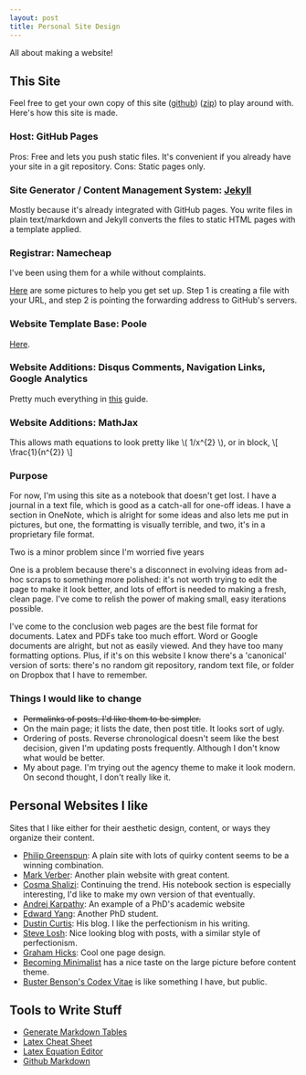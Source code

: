 ```yaml
---
layout: post
title: Personal Site Design
---
```


All about making a website!

## This Site

Feel free to get your own copy of this site
([github](https://github.com/victorgan/victorgan.github.io))
([zip](https://github.com/victorgan/victorgan.github.io/archive/master.zip)) to
play around with. Here's how this site is made.

### Host: GitHub Pages
Pros: Free and lets you push static files. It's convenient if you already have
your site in a git repository.
Cons: Static pages only.

### Site Generator / Content Management System: [Jekyll](http://jekyllrb.com/)
Mostly because it's already integrated with GitHub pages. You write files in
plain text/markdown and Jekyll converts the files to static HTML pages with a
template applied.  

### Registrar: Namecheap
I've been using them for a while without complaints.

[Here](http://davidensinger.com/2013/03/setting-the-dns-for-github-pages-on-namecheap/)
are some pictures to help you get set up. Step 1 is creating a file with your
URL, and step 2 is pointing the forwarding address to GitHub's servers.

### Website Template Base: Poole 
[Here](http://getpoole.com/). 

### Website Additions: Disqus Comments, Navigation Links, Google Analytics
Pretty much everything in
[this](http://joshualande.com/jekyll-github-pages-poole/) guide.

### Website Additions: MathJax
This allows math equations to look pretty like \\( 1/x^{2} \\), 
or in block, \\[ \frac{1}{n^{2}} \\] 

### Purpose

For now, I'm using this site as a notebook that doesn't get lost. I have a
journal in a text file, which is good as a catch-all for one-off ideas. I
have a section in OneNote, which is alright for some ideas and also lets me put
in pictures, but one, the formatting is visually terrible, and two, it's in a
proprietary file format. 

Two is a minor problem since I'm worried five years

One is a problem because there's a disconnect in evolving ideas from ad-hoc
scraps to something more polished: it's not worth trying to edit the page to
make it look better, and lots of effort is needed to making a fresh, clean page.
I've come to relish the power of making small, easy iterations possible.

I've come to the conclusion web pages are the best file format for documents.
Latex and PDFs take too much effort. Word or Google documents are alright, but
not as easily viewed. And they have too many formatting options. Plus, if it's
on this website I know there's a 'canonical' version of sorts: there's no random
git repository, random text file, or folder on Dropbox that I have to remember. 

### Things I would like to change

- <del>Permalinks of posts. I'd like them to be simpler.</del>
- On the main page; it lists the date, then post title. It looks sort of ugly.
- Ordering of posts. Reverse chronological doesn't seem like the best decision,
  given I'm updating posts frequently. Although I don't know what would be
  better.
- My about page. I'm trying out the agency theme to make it look modern. On
  second thought, I don't really like it.

## Personal Websites I like

Sites that I like either for their aesthetic design, content, or ways they
organize their content.

- [Philip Greenspun](http://philip.greenspun.com/): A plain site with lots of
  quirky content seems to be a winning combination.
- [Mark Verber](http://www.verber.com/mark/): Another plain website with great
  content.
- [Cosma Shalizi](http://vserver1.cscs.lsa.umich.edu/~crshalizi/): Continuing
  the trend. His notebook section is especially interesting, I'd like to make my
  own version of that eventually.
- [Andrej Karpathy](http://cs.stanford.edu/people/karpathy/): An example of a
  PhD's academic website 
- [Edward Yang](http://ezyang.com/): Another PhD student.
- [Dustin Curtis](http://dcurt.is/): His blog. I like the perfectionism in his
  writing.
- [Steve Losh](http://stevelosh.com/): Nice looking blog with posts, with a
  similar style of perfectionism. 
- [Graham Hicks](http://grahamhicks.com/): Cool one page design.  
- [Becoming Minimalist](http://www.becomingminimalist.com/) has a nice taste on the large picture before content theme.
- [Buster Benson's Codex Vitae](https://github.com/busterbenson/public/blob/master/Codex.md) is like something I have, but public.

## Tools to Write Stuff

- [Generate Markdown Tables](http://www.tablesgenerator.com/markdown_tables)
- [Latex Cheat Sheet](http://www.stdout.org/~winston/latex/latexsheet.pdf)
- [Latex Equation Editor](http://www.numberempire.com/texequationeditor/equationeditor.php)
- [Github Markdown](https://guides.github.com/features/mastering-markdown/)
